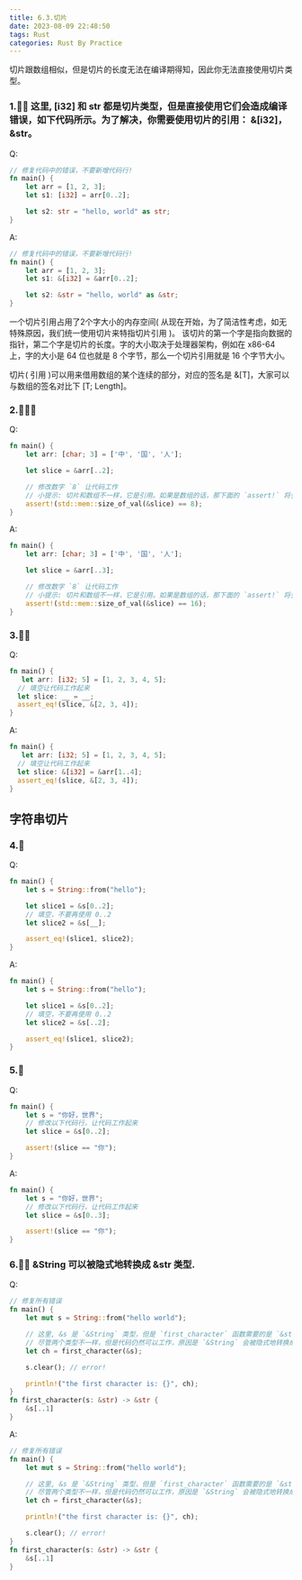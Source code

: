 ```yaml
---
title: 6.3.切片
date: 2023-08-09 22:48:50
tags: Rust
categories: Rust By Practice
---
```

切片跟数组相似，但是切片的长度无法在编译期得知，因此你无法直接使用切片类型。
<!--more-->
### 1.🌟🌟 这里, [i32] 和 str 都是切片类型，但是直接使用它们会造成编译错误，如下代码所示。为了解决，你需要使用切片的引用： &[i32]，&str。
Q:
```Rust
// 修复代码中的错误，不要新增代码行!
fn main() {
    let arr = [1, 2, 3];
    let s1: [i32] = arr[0..2];

    let s2: str = "hello, world" as str;
}
```
A:
```rust
// 修复代码中的错误，不要新增代码行!
fn main() {
    let arr = [1, 2, 3];
    let s1: &[i32] = &arr[0..2];

    let s2: &str = "hello, world" as &str;
}
```
一个切片引用占用了2个字大小的内存空间( 从现在开始，为了简洁性考虑，如无特殊原因，我们统一使用切片来特指切片引用 )。 该切片的第一个字是指向数据的指针，第二个字是切片的长度。字的大小取决于处理器架构，例如在 x86-64 上，字的大小是 64 位也就是 8 个字节，那么一个切片引用就是 16 个字节大小。

切片( 引用 )可以用来借用数组的某个连续的部分，对应的签名是 &[T]，大家可以与数组的签名对比下 [T; Length]。
### 2.🌟🌟🌟
Q:
```rust
fn main() {
    let arr: [char; 3] = ['中', '国', '人'];

    let slice = &arr[..2];

    // 修改数字 `8` 让代码工作
    // 小提示: 切片和数组不一样，它是引用。如果是数组的话，那下面的 `assert!` 将会通过： '中'和'国'是char类型，char类型是Unicode编码，大小固定为4字节，两个字符为8字节。
    assert!(std::mem::size_of_val(&slice) == 8);
}
```
A:
```rust
fn main() {
    let arr: [char; 3] = ['中', '国', '人'];

    let slice = &arr[..3];

    // 修改数字 `8` 让代码工作
    // 小提示: 切片和数组不一样，它是引用。如果是数组的话，那下面的 `assert!` 将会通过： '中'和'国'是char类型，char类型是Unicode编码，大小固定为4字节，两个字符为8字节。
    assert!(std::mem::size_of_val(&slice) == 16);
}
```
### 3.🌟🌟
Q:
```rust
fn main() {
   let arr: [i32; 5] = [1, 2, 3, 4, 5];
  // 填空让代码工作起来
  let slice: __ = __;
  assert_eq!(slice, &[2, 3, 4]);
}
```
A:
```rust
fn main() {
   let arr: [i32; 5] = [1, 2, 3, 4, 5];
  // 填空让代码工作起来
  let slice: &[i32] = &arr[1..4];
  assert_eq!(slice, &[2, 3, 4]);
}
```
## 字符串切片
### 4.🌟
Q:
```rust
fn main() {
    let s = String::from("hello");

    let slice1 = &s[0..2];
    // 填空，不要再使用 0..2
    let slice2 = &s[__];

    assert_eq!(slice1, slice2);
}
```
A:
```rust
fn main() {
    let s = String::from("hello");

    let slice1 = &s[0..2];
    // 填空，不要再使用 0..2
    let slice2 = &s[..2];

    assert_eq!(slice1, slice2);
}
```
### 5.🌟
Q:
```rust
fn main() {
    let s = "你好，世界";
    // 修改以下代码行，让代码工作起来
    let slice = &s[0..2];

    assert!(slice == "你");
}
```
A:
```rust
fn main() {
    let s = "你好，世界";
    // 修改以下代码行，让代码工作起来
    let slice = &s[0..3];

    assert!(slice == "你");
}
```
### 6.🌟🌟 &String 可以被隐式地转换成 &str 类型.
Q:
```rust
// 修复所有错误
fn main() {
    let mut s = String::from("hello world");

    // 这里, &s 是 `&String` 类型，但是 `first_character` 函数需要的是 `&str` 类型。
    // 尽管两个类型不一样，但是代码仍然可以工作，原因是 `&String` 会被隐式地转换成 `&str` 类型，如果大家想要知道更多，可以看看 Deref 章节: https://course.rs/advance/smart-pointer/deref.html
    let ch = first_character(&s);

    s.clear(); // error!

    println!("the first character is: {}", ch);
}
fn first_character(s: &str) -> &str {
    &s[..1]
}
```
A:
```rust
// 修复所有错误
fn main() {
    let mut s = String::from("hello world");

    // 这里, &s 是 `&String` 类型，但是 `first_character` 函数需要的是 `&str` 类型。
    // 尽管两个类型不一样，但是代码仍然可以工作，原因是 `&String` 会被隐式地转换成 `&str` 类型，如果大家想要知道更多，可以看看 Deref 章节: https://course.rs/advance/smart-pointer/deref.html
    let ch = first_character(&s);

    println!("the first character is: {}", ch);

    s.clear(); // error!
}
fn first_character(s: &str) -> &str {
    &s[..1]
}
```